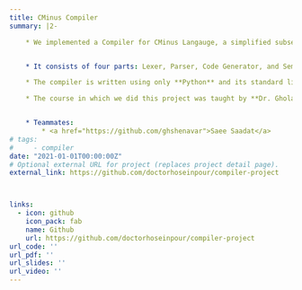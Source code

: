 ```yaml
---
title: CMinus Compiler
summary: |2-

    * We implemented a Compiler for CMinus Langauge, a simplified subset of the C language.


    * It consists of four parts: Lexer, Parser, Code Generator, and Semantic Analyzer.

    * The compiler is written using only **Python** and its standard libraries.

    * The course in which we did this project was taught by **Dr. Gholamreza Ghassem-Sani** at Sharif University of Technology.


    * Teammates:
        * <a href="https://github.com/ghshenavar">Saee Saadat</a>
# tags:
#     - compiler
date: "2021-01-01T00:00:00Z"
# Optional external URL for project (replaces project detail page).
external_link: https://github.com/doctorhoseinpour/compiler-project



links:
  - icon: github
    icon_pack: fab
    name: Github
    url: https://github.com/doctorhoseinpour/compiler-project
url_code: ''
url_pdf: ''
url_slides: ''
url_video: ''
---
```


